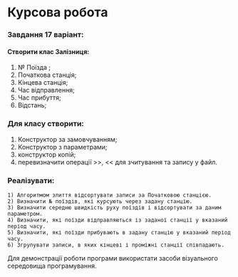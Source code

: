 # Курсова робота 
### Завдання 17 варіант:
#### Створити клас Залізниця: 
1) № Поїзда ; 
2) Початкова станція; 
3) Кінцева станція; 
4) Час відправлення; 
5) Час прибуття; 
6) Відстань; 

### Для класу створити: 
1) Конструктор за замовчуванням; 
2) Конструктор з параметрами; 
3) конструктор копій; 
4) перевизначити операції >>, << для зчитування та запису у файл.
       
### Реалізувати:
    1) Алгоритмом злиття відсортувати записи за Початковою станцією.
    2) Визначити № поїздів, які курсують через задану станцію.
    3) Визначити середню швидкість руху поїздів і відсортувати за даним параметром.
    4) Визначити, які поїзди відправляються із заданої станції у вказаний період часу.
    5) Визначити, які поїзди прибувають в задану станцію у вказаний період часу.
    6) Згрупувати записи, в яких кінцеві і проміжні станції співпадають.
   Для демонстрації роботи програми використати засоби візуального середовища програмування.